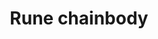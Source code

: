---
layout: item
title: Rune chainbody
item-id: 1113
datatable: true
id: 1113
name: "Rune chainbody"
monsters:
  - id: 7416
    name: "Obor"
    combat_level: 106
    wiki_url: "https://oldschool.runescape.wiki/w/Obor"
    drops:
      - quantity: "1"
        noted: false
        rarity: 0.025423728813559324
  - id: 8195
    name: "Bryophyta"
    combat_level: 128
    wiki_url: "https://oldschool.runescape.wiki/w/Bryophyta"
    drops:
      - quantity: "1"
        noted: false
        rarity: 0.05084745762711865
---